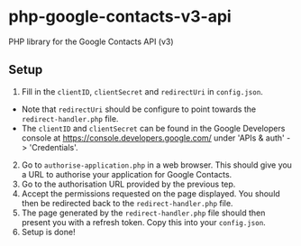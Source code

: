 # php-google-contacts-v3-api
PHP library for the Google Contacts API (v3)

## Setup

1. Fill in the `clientID`, `clientSecret` and `redirectUri` in `config.json`.
  * Note that `redirectUri` should be configure to point towards the `redirect-handler.php` file.
  * The `clientID` and `clientSecret` can be found in the Google Developers console at https://console.developers.google.com/ under 'APIs & auth' -> 'Credentials'.

2. Go to `authorise-application.php` in a web browser. This should give you a URL to authorise your application for Google Contacts.
3. Go to the authorisation URL provided by the previous tep.
4. Accept the permissions requested on the page displayed. You should then be redirected back to the `redirect-handler.php` file.
5. The page generated by the `redirect-handler.php` file should then present you with a refresh token. Copy this into your `config.json`.
6. Setup is done!


